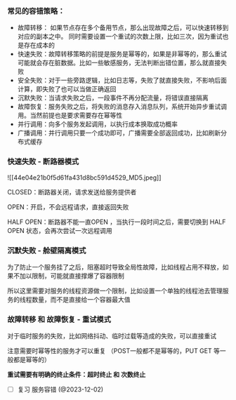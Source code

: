 ### 常见的容错策略：

- 故障转移： 如果节点存在多个备用节点，那么出现故障之后，可以快速转移到对应的副本之中。 同时需要设置一个重试的次数上限，比如三次，因为重试也是存在成本的
- 快速失败：故障转移策略的前提是服务是幂等的，如果是非幂等的，那么重试可能就会存在脏数据。比如一些敏感服务，无法判断出错位置，那么就直接失败
- 安全失败：对于一些旁路逻辑，比如日志等，失败了就直接失败，不影响后面计算，即失败了也可以当做正确返回
- 沉默失败：当请求失败之后，一段事件不再分配流量，将错误直接隔离
- 故障恢复：服务失败之后，将失败的消息存入消息队列，系统开始异步重试调用。当然前提也是要求需要存在幂等性
- 并行调用：向多个服务发起调用，以执行成本换取成功概率
- 广播调用：并行调用只要一个成功即可，广播需要全部返回成功，比如刷新分布式缓存

### 快速失败 - 断路器模式

![[44e04e21b0f5d61fa431d8bc591d4529_MD5.jpeg]]

CLOSED：断路器关闭，请求发送给服务提供者

OPEN：开启，不会远程请求，直接返回失败

HALF OPEN：断路器不能一直OPEN ，当执行一段时间之后，需要切换到 HALF OPEN 状态，会再次尝试一次远程调用

### 沉默失败 - 舱壁隔离模式

为了防止一个服务挂了之后，阻塞超时导致全局性故障，比如线程占用不释放，如果不加以限制，可能就直接撑爆了容器限制

所以这里需要对服务的线程资源做一个限制，比如设置一个单独的线程池去管理服务的线程数量，而不是直接给一个容器最大值


### 故障转移 和 故障恢复 - 重试模式

对于临时服务的失败，比如网络抖动、临时过载等造成的失败，可以直接重试

注意需要时幂等性的服务才可以重复 （POST一般都不是幂等的，PUT GET 等一般都是幂等的）

**重试需要有明确的终止条件：超时终止 和 次数终止**

- [ ] 复习 服务容错 (@2023-12-02)